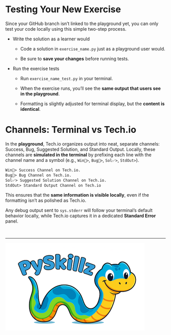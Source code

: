 # Testing Your New Exercise

Since your GitHub branch isn’t linked to the playground yet, you can only test your code locally using this simple two-step process.

* Write the solution as a learner would

  * Code a solution in `exercise_name.py` just as a playground user would.

  * Be sure to __save your changes__ before running tests.

* Run the exercise tests

  * Run `exercise_name_test.py` in your terminal.

  * When the exercise runs, you’ll see the __same output that users see in the playground__.

  * Formatting is slightly adjusted for terminal display, but the __content is identical__.

# Channels: Terminal vs Tech.io

In the __playground__, Tech.io organizes output into neat, separate channels: Success, Bug, Suggested Solution, and Standard Output. Locally, these channels are __simulated in the terminal__ by prefixing each line with the channel name and a symbol (e.g., `Win🎉>`, `Bug🐞>`, `Sol✅>`, `StdOut>`).

```text
Win🎉> Success Channel on Tech.io.
Bug🐞> Bug Channel on Tech.io.
Sol✅> Suggested Solution Channel on Tech.io.
StdOut> Standard Output Channel on Tech.io
```

This ensures that the __same information is visible locally__, even if the formatting isn’t as polished as Tech.io.

Any debug output sent to `sys.stderr` will follow your terminal’s default behavior locally, while Tech.io captures it in a dedicated __Standard Error__ panel.

<BR>

************

[![Skillz Catalog](../graphics/PySkillzFooter.png)](skillz-catalog)
